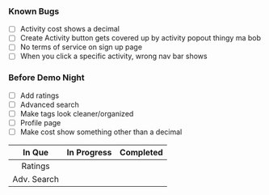 ### Known Bugs
- [ ] Activity cost shows a decimal
- [ ] Create Activity button gets covered up by activity popout thingy ma bob
- [ ] No terms of service on sign up page
- [ ] When you click a specific activity, wrong nav bar shows

### Before Demo Night
- [ ] Add ratings
- [ ] Advanced search
- [ ] Make tags look cleaner/organized
- [ ] Profile page
- [ ] Make cost show something other than a decimal

|    In Que     |  In Progress  |  Completed  |
| :-----------: | :-----------: | :---------: |
|    Ratings    |               |   
|  Adv. Search  |               |
